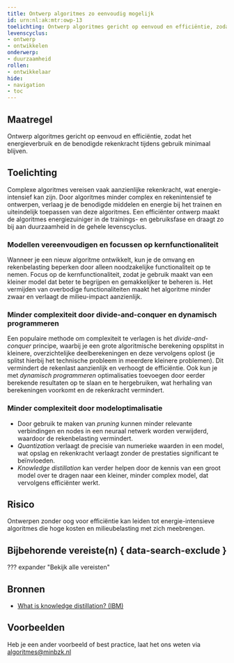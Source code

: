 ```yaml
---
title: Ontwerp algoritmes zo eenvoudig mogelijk  
id: urn:nl:ak:mtr:owp-13
toelichting: Ontwerp algoritmes gericht op eenvoud en efficiëntie, zodat het energieverbruik en de benodigde rekenkracht tijdens gebruik minimaal blijven.  
levenscyclus:
- ontwerp
- ontwikkelen
onderwerp:
- duurzaamheid
rollen:
- ontwikkelaar
hide:
- navigation
- toc
---
```


<!-- Let op! onderstaande regel met 'tags' niet weghalen! Deze maakt automatisch de knopjes op basis van de metadata  -->
<!-- tags -->

## Maatregel
Ontwerp algoritmes gericht op eenvoud en efficiëntie, zodat het energieverbruik en de benodigde rekenkracht tijdens gebruik minimaal blijven.

## Toelichting
Complexe algoritmes vereisen vaak aanzienlijke rekenkracht, wat energie-intensief kan zijn. Door algoritmes minder complex en rekenintensief te ontwerpen, verlaag je de benodigde middelen en energie bij het trainen en uiteindelijk toepassen van deze algoritmes. Een efficiënter ontwerp maakt de algoritmes energiezuiniger in de trainings- en gebruiksfase en draagt zo bij aan duurzaamheid in de gehele levenscyclus.

### Modellen vereenvoudigen en focussen op kernfunctionaliteit
Wanneer je een nieuw algoritme ontwikkelt, kun je de omvang en rekenbelasting beperken door alleen noodzakelijke functionaliteit op te nemen. Focus op de kernfunctionaliteit, zodat je gebruik maakt van een kleiner model dat beter te begrijpen en gemakkelijker te beheren is. Het vermijden van overbodige functionaliteiten maakt het algoritme minder zwaar en verlaagt de milieu-impact aanzienlijk.

### Minder complexiteit door divide-and-conquer en dynamisch programmeren
Een populaire methode om complexiteit te verlagen is het *divide-and-conquer* principe, waarbij je een grote algoritmische berekening opsplitst in kleinere, overzichtelijke deelberekeningen en deze vervolgens oplost (je splitst hierbij het technische probleem in meerdere kleinere problemen). Dit vermindert de rekenlast aanzienlijk en verhoogt de efficiëntie. Ook kun je met *dynamisch programmeren* optimalisaties toevoegen door eerder berekende resultaten op te slaan en te hergebruiken, wat herhaling van berekeningen voorkomt en de rekenkracht vermindert.

### Minder complexiteit door modeloptimalisatie
- Door gebruik te maken van *pruning* kunnen minder relevante verbindingen en nodes in een neuraal netwerk worden verwijderd, waardoor de rekenbelasting vermindert.
- *Quantization* verlaagt de precisie van numerieke waarden in een model, wat opslag en rekenkracht verlaagt zonder de prestaties significant te beïnvloeden.
- *Knowledge distillation* kan verder helpen door de kennis van een groot model over te dragen naar een kleiner, minder complex model, dat vervolgens efficiënter werkt.

## Risico
Ontwerpen zonder oog voor efficiëntie kan leiden tot energie-intensieve algoritmes die hoge kosten en milieubelasting met zich meebrengen.

## Bijbehorende vereiste(n) { data-search-exclude }
??? expander "Bekijk alle vereisten"
    <!-- list_vereisten_on_maatregelen_page -->

## Bronnen
- [What is knowledge distillation? (IBM)](https://www.ibm.com/topics/knowledge-distillation)

## Voorbeelden
<!-- Voeg hier een voorbeeld toe, door er bijvoorbeeld naar te verwijzen -->
Heb je een ander voorbeeld of best practice, laat het ons weten via [algoritmes@minbzk.nl](mailto:algoritmes@minbzk.nl)
